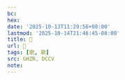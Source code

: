 ```yaml
---
bc:
hex:
date: '2025-10-13T11:29:56+08:00'
lastmod: '2025-10-14T21:46:45-08:00'
title: 󰣭
url: 󰣭
tags: [歌, 歌]
src: GHZR, DCCV
note:
---
```

